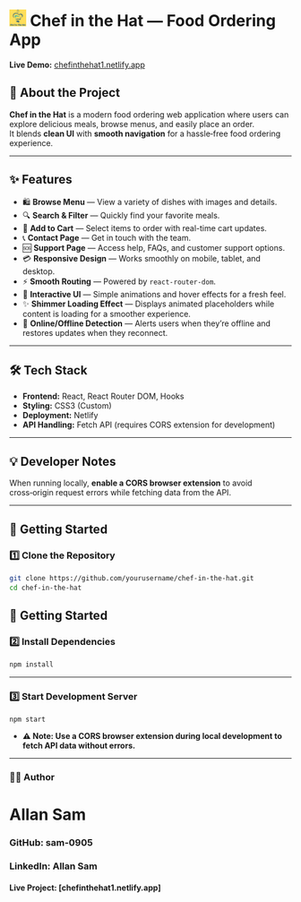 # <img src="session-11/public/Logo.png" alt="Chef in the Hat Logo" width="30" height="30" /> Chef in the Hat — Food Ordering App



**Live Demo:** [chefinthehat1.netlify.app](https://chefinthehat1.netlify.app/)

## 📖 About the Project
**Chef in the Hat** is a modern food ordering web application where users can explore delicious meals, browse menus, and easily place an order.  
It blends **clean UI** with **smooth navigation** for a hassle‑free food ordering experience.

---
## ✨ Features

- 🛍 **Browse Menu** — View a variety of dishes with images and details.  
- 🔍 **Search & Filter** — Quickly find your favorite meals.  
- 🛒 **Add to Cart** — Select items to order with real-time cart updates.  
- 📞 **Contact Page** — Get in touch with the team.  
- 🆘 **Support Page** — Access help, FAQs, and customer support options.  
- 💳 **Responsive Design** — Works smoothly on mobile, tablet, and desktop.  
- ⚡ **Smooth Routing** — Powered by `react-router-dom`.  
- 🎨 **Interactive UI** — Simple animations and hover effects for a fresh feel.  
- ✨ **Shimmer Loading Effect** — Displays animated placeholders while content is loading for a smoother    experience.  
- 📡 **Online/Offline Detection** — Alerts users when they’re offline and restores updates when they    reconnect.  

---

## 🛠 Tech Stack
- **Frontend:** React, React Router DOM, Hooks
- **Styling:** CSS3 (Custom)
- **Deployment:** Netlify
- **API Handling:** Fetch API (requires CORS extension for development)

---

## 💡 Developer Notes
When running locally, **enable a CORS browser extension** to avoid cross‑origin request errors while fetching data from the API.

---

## 🚀 Getting Started

### 1️⃣ Clone the Repository
```bash
git clone https://github.com/yourusername/chef-in-the-hat.git
cd chef-in-the-hat
```
## 🚀 Getting Started

### 2️⃣ Install Dependencies
```bash
npm install
 ```
---

### 3️⃣ Start Development Server
```
npm start
```
- **⚠ Note: Use a CORS browser extension during local development to fetch API data without errors.**
---

### 👨‍💻 Author
# Allan Sam

### GitHub: sam-0905

### LinkedIn: Allan Sam

#### Live Project: [chefinthehat1.netlify.app]
